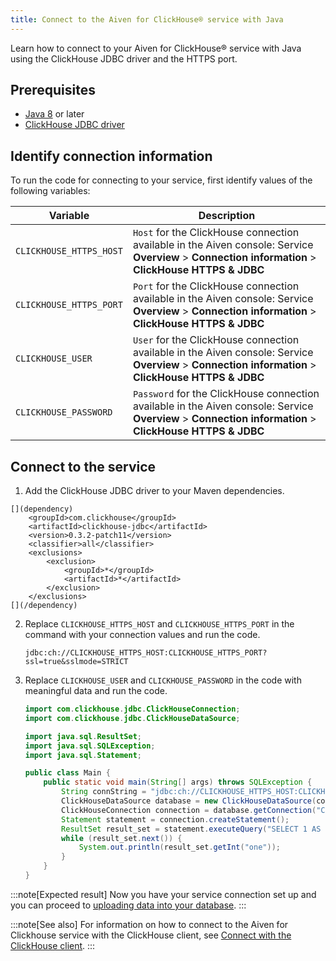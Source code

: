 ```yaml
---
title: Connect to the Aiven for ClickHouse® service with Java
---
```


Learn how to connect to your Aiven for ClickHouse® service with Java
using the ClickHouse JDBC driver and the HTTPS port.

## Prerequisites

-   [Java 8](https://www.java.com/en/download/) or later
-   [ClickHouse JDBC
    driver](https://github.com/ClickHouse/clickhouse-jdbc/tree/master/clickhouse-jdbc)

## Identify connection information

To run the code for connecting to your service, first identify values of
the following variables:

| Variable                | Description                                                                                                                                                |
| ----------------------- | ---------------------------------------------------------------------------------------------------------------------------------------------------------- |
| `CLICKHOUSE_HTTPS_HOST` | `Host` for the ClickHouse connection available in the Aiven console: Service **Overview** \> **Connection information** \> **ClickHouse HTTPS & JDBC**     |
| `CLICKHOUSE_HTTPS_PORT` | `Port` for the ClickHouse connection available in the Aiven console: Service **Overview** \> **Connection information** \> **ClickHouse HTTPS & JDBC**     |
| `CLICKHOUSE_USER`       | `User` for the ClickHouse connection available in the Aiven console: Service **Overview** \> **Connection information** \> **ClickHouse HTTPS & JDBC**     |
| `CLICKHOUSE_PASSWORD`   | `Password` for the ClickHouse connection available in the Aiven console: Service **Overview** \> **Connection information** \> **ClickHouse HTTPS & JDBC** |

## Connect to the service

1.  Add the ClickHouse JDBC driver to your Maven dependencies.

```shell
[](dependency)
    <groupId>com.clickhouse</groupId>
    <artifactId>clickhouse-jdbc</artifactId>
    <version>0.3.2-patch11</version>
    <classifier>all</classifier>
    <exclusions>
        <exclusion>
            <groupId>*</groupId>
            <artifactId>*</artifactId>
        </exclusion>
    </exclusions>
[](/dependency)
```

2.  Replace `CLICKHOUSE_HTTPS_HOST` and `CLICKHOUSE_HTTPS_PORT` in the
    command with your connection values and run the code.

    ```shell
    jdbc:ch://CLICKHOUSE_HTTPS_HOST:CLICKHOUSE_HTTPS_PORT?ssl=true&sslmode=STRICT
    ```

3.  Replace `CLICKHOUSE_USER` and `CLICKHOUSE_PASSWORD` in the code with
    meaningful data and run the code.

    ```java
    import com.clickhouse.jdbc.ClickHouseConnection;
    import com.clickhouse.jdbc.ClickHouseDataSource;

    import java.sql.ResultSet;
    import java.sql.SQLException;
    import java.sql.Statement;

    public class Main {
        public static void main(String[] args) throws SQLException {
            String connString = "jdbc:ch://CLICKHOUSE_HTTPS_HOST:CLICKHOUSE_HTTPS_PORT?ssl=true&sslmode=STRICT";
            ClickHouseDataSource database = new ClickHouseDataSource(connString);
            ClickHouseConnection connection = database.getConnection("CLICKHOUSE_USER", "CLICKHOUSE_PASSWORD");
            Statement statement = connection.createStatement();
            ResultSet result_set = statement.executeQuery("SELECT 1 AS one");
            while (result_set.next()) {
                System.out.println(result_set.getInt("one"));
            }
        }
    }
    ```

:::note[Expected result]
Now you have your service connection set up and you can proceed to
[uploading data into your database](load-dataset).
:::

:::note[See also]
For information on how to connect to the Aiven for Clickhouse service
with the ClickHouse client, see
[Connect with the ClickHouse client](/docs/products/clickhouse/howto/connect-with-clickhouse-cli).
:::
